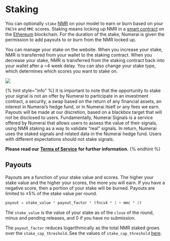 # Staking

You can optionally `stake` [NMR](https://www.coinbase.com/price/numeraire) on your model to earn or burn based on your `FNCV4` and `MMC` scores. Staking means locking up NMR in a [smart contract](https://github.com/numerai/tournament-contracts) on the [Ethereum](https://ethereum.org/en/whitepaper/) blockchain. For the duration of the stake, Numerai is given the permission to add payouts to or burn from the NMR locked up.

You can manage your stake on the website. When you increase your stake, NMR is transferred from your wallet to the staking contract. When you decrease your stake, NMR is transferred from the staking contract back into your wallet after a \~4 week delay. You can also change your stake type, which determines which scores you want to stake on.

![](https://docs.numer.ai/\~gitbook/image?url=https:%2F%2Fgblobscdn.gitbook.com%2Fassets%252F-LmGruQ\_-ZYj9XMQUd5x%252F-MTwWeGztnW6NaH6Sd\_A%252F-MTxK8xvV36McXIClWAt%252Fimage.png%3Falt=media%26token=aea91c60-7079-439b-bbd6-f64e9d8c26d7\&width=768\&dpr=4\&quality=100\&sign=c26f0dc43daabd09b8834fe5fa0d22f7e105ca7c1b17f4fb0c4b1aa5c8ff0b2e)

{% hint style="info" %}
It is important to note that the opportunity to stake your signal is not an offer by Numerai to participate in an investment contract, a security, a swap based on the return of any financial assets, an interest in Numerai’s hedge fund, or in Numerai itself or any fees we earn. Payouts will be made at our discretion, based on a blackbox target that will not be disclosed to users. Fundamentally, Numerai Signals is a service offered by Numerai that allows users to assess the value of their signals, using NMR staking as a way to validate “real” signals. In return, Numerai uses the staked signals and related data in the Numerai hedge fund. Users with different expectations should not stake signals.

**Please read our** [**Terms of Service**](https://numer.ai/terms) **for further information.**
{% endhint %}

## Payouts

Payouts are a function of your stake value and scores. The higher your stake value and the higher your scores, the more you will earn. If you have a negative score, then a portion of your stake will be burned. Payouts are limited to ±5% of the stake value per round.

```python
payout = stake_value * payout_factor * (fncv4 * 1 + mmc * 2)
```

The `stake_value` is the value of your stake as of the `close` of the round, minus and pending releases, and 0 if you have no submission.

The `payout_factor` reduces logarithmically as the total NMR staked grows over the `stake_cap_threshold.`See the values of `stake_cap_threshold` [here](../numerai-tournament/staking.md#the-payout-factor).
